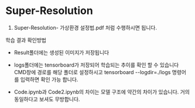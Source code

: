 # Super-Resolution

1. Super-Resolution- 가상환경 설정법.pdf 처럼 수행하시면 됩니다.

학습 결과 확인방법
- Result폴더에는 생성된 이미지가 저장됩니다
- logs폴더에는 tensorboard가 저장되어 학습되는 추이를 확인 할 수 있습니다
    CMD창에 경로를 해당 폴더로 설정하시고 tensorboard --logdir=./logs  명령어를 입력하면 확인 가능 합니다.

- Code.ipynb과 Code2.ipynb의 차이는 모델 구조에 약간의 차이가 있습니다. 거의 동일하다고 보셔도 무방합니다.